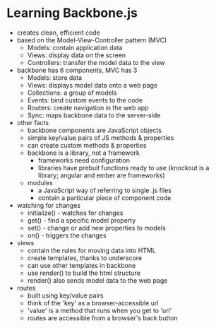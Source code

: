 # Learning Backbone.js
  * creates clean, efficient code
  * based on the Model-View-Controller pattern (MVC)
    - Models: contain application data
    - Views: display data on the screen
    - Controllers: transfer the model data to the view
  * backbone has 6 components, MVC has 3
    - Models: store data
    - Views: displays model data onto a web page
    - Collections: a group of models
    - Events: bind custom events to the code
    - Routers: create navigation in the web app
    - Sync: maps backbone data to the server-side
  * other facts
    - backbone components are JavaScript objects
    - simple key/value pairs of JS methods & properties
    - can create custom methods & properties
    - backbone is a library, not a framework
      + frameworks need configuration
      + libraries have prebuit functions ready to use
        (knockout is a library; angular and ember are frameworks)
    - modules
      + a JavaScript way of referring to single .js files
      + contain a particular piece of component code
  * watching for changes
    - initialize() - watches for changes
    - get() - find a specific model property
    - set() - change or add new properties to models
    - on() - triggers the changes
  * views
    - contain the rules for moving data into HTML
    - create templates, thanks to underscore
    - can use other templates in backbone
    - use render() to build the html structure
    - render() also sends model data to the web page
  * routes
    - built using key/value pairs
    - think of the 'key' as a browser-accessible url
    - 'value' is a method that runs when you get to 'url'
    - routes are accessible from a browser's back button
  
# 
